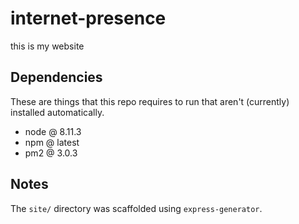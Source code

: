 # internet-presence


this is my website


Dependencies
------------

These are things that this repo requires to run that aren't
(currently) installed automatically.

* node @ 8.11.3
* npm @ latest
* pm2 @ 3.0.3


Notes
-----

The `site/` directory was scaffolded using `express-generator`.
